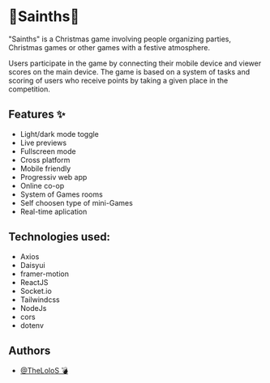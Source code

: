 # 🎄Sainths🎄

"Sainths" is a Christmas game involving people organizing parties, Christmas games or other games with a festive atmosphere.

Users participate in the game by connecting their mobile device and viewer scores on the main device. The game is based on a system of tasks and scoring of users who receive points by taking a given place in the competition.

## Features ✨

- Light/dark mode toggle
- Live previews
- Fullscreen mode
- Cross platform
- Mobile friendly
- Progressiv web app
- Online co-op
- System of Games rooms
- Self choosen type of mini-Games
- Real-time aplication

## Technologies used:

- Axios
- Daisyui
- framer-motion
- ReactJS
- Socket.io
- Tailwindcss
- NodeJs
- cors
- dotenv

## Authors

- [@TheLoloS 💣](https://github.com/TheLoloS)
